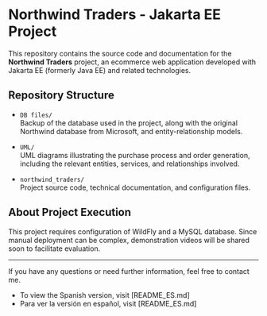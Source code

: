 # Northwind Traders - Jakarta EE Project

This repository contains the source code and documentation for the **Northwind Traders** project, an ecommerce web application developed with Jakarta EE (formerly Java EE) and related technologies.

## Repository Structure

- `DB files/`  
  Backup of the database used in the project, along with the original Northwind database from Microsoft, and entity-relationship models.

- `UML/`  
  UML diagrams illustrating the purchase process and order generation, including the relevant entities, services, and relationships involved.

- `northwind_traders/`  
  Project source code, technical documentation, and configuration files.

## About Project Execution

This project requires configuration of WildFly and a MySQL database. Since manual deployment can be complex, demonstration videos will be shared soon to facilitate evaluation.

---

If you have any questions or need further information, feel free to contact me.

- To view the Spanish version, visit [README_ES.md]  
- Para ver la versión en español, visit [README_ES.md]

